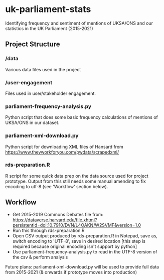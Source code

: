 # uk-parliament-stats
Identifying frequency and sentiment of mentions of UKSA/ONS and our statistics in the UK Parliament (2015-2021)

## Project Structure

### /data 

Various data files used in the project

### /user-engagement

Files used in user/stakeholder engagement.

### parliament-frequency-analysis.py

Python script that does some basic frequency calculations of mentions of UKSA/ONS in our dataset.

### parliament-xml-download.py

Python script for downloading XML files of Hansard from https://www.theyworkforyou.com/pwdata/scrapedxml/

### rds-preparation.R

R script for some quick data prep on the data source used for project prototype. Output from this still needs some manual amending to fix encoding to utf-8 (see 'Workflow' section below).

## Workflow

- Get 2015-2019 Commons Debates file from: https://dataverse.harvard.edu/file.xhtml?persistentId=doi:10.7910/DVN/L4OAKN/W2SVMF&version=1.0
- Run this through rds-preparation.R
- Open CSV output produced by rds-preparation.R in Notepad, save as, switch encoding to 'UTF-8', save in desired location [this step is required because original encoding isn't support by python]
- Use parliament-frequency-analysis.py to read in the UTF-8 version of the csv & perform analysis 

Future plans: parliament-xml-download.py will be used to provide full data from 2015-2021 (& onwards if prototype moves into production)


